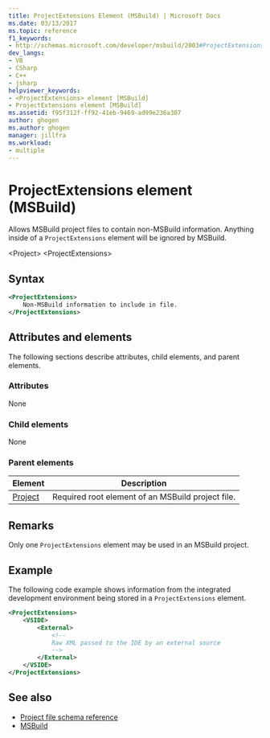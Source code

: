 ```yaml
---
title: ProjectExtensions Element (MSBuild) | Microsoft Docs
ms.date: 03/13/2017
ms.topic: reference
f1_keywords:
- http://schemas.microsoft.com/developer/msbuild/2003#ProjectExtensions
dev_langs:
- VB
- CSharp
- C++
- jsharp
helpviewer_keywords:
- <ProjectExtensions> element [MSBuild]
- ProjectExtensions element [MSBuild]
ms.assetid: f95f312f-ff92-41eb-9469-ad99e236a307
author: ghogen
ms.author: ghogen
manager: jillfra
ms.workload:
- multiple
---
```

# ProjectExtensions element (MSBuild)

Allows MSBuild project files to contain non-MSBuild information. Anything inside of a `ProjectExtensions` element will be ignored by MSBuild.

 \<Project>
 \<ProjectExtensions>

## Syntax

```xml
<ProjectExtensions>
    Non-MSBuild information to include in file.
</ProjectExtensions>
```

## Attributes and elements

 The following sections describe attributes, child elements, and parent elements.

### Attributes

 None

### Child elements

 None

### Parent elements

| Element | Description |
| - | - |
| [Project](../msbuild/project-element-msbuild.md) | Required root element of an MSBuild project file. |

## Remarks

 Only one `ProjectExtensions` element may be used in an MSBuild project.

## Example

 The following code example shows information from the integrated development environment being stored in a `ProjectExtensions` element.

```xml
<ProjectExtensions>
    <VSIDE>
        <External>
            <!--
            Raw XML passed to the IDE by an external source
            -->
        </External>
    </VSIDE>
</ProjectExtensions>
```

## See also

- [Project file schema reference](../msbuild/msbuild-project-file-schema-reference.md)
- [MSBuild](../msbuild/msbuild.md)
